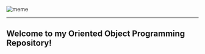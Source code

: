 ![meme](https://live.staticflickr.com/65535/50638621191_7e89c6a150.jpg)
***
## Welcome to my Oriented Object Programming Repository!
